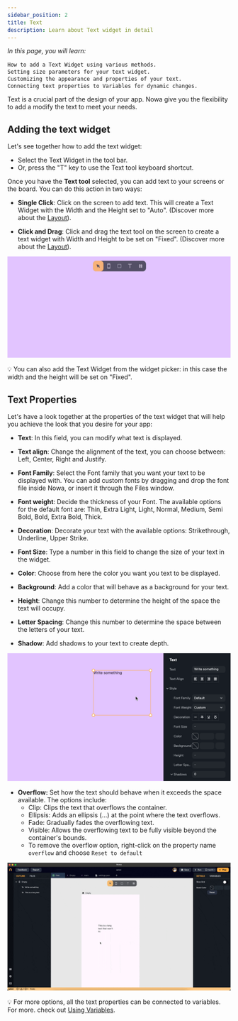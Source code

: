 ```yaml
---
sidebar_position: 2
title: Text
description: Learn about Text widget in detail
---
```

*In this page, you will learn:*

```
How to add a Text Widget using various methods.
Setting size parameters for your text widget.
Customizing the appearance and properties of your text.
Connecting text properties to Variables for dynamic changes.
```

Text is a crucial part of the design of your app. Nowa give you the flexibility to add a modify the text to meet your needs.
## Adding the text widget

Let's see together how to add the text widget:

- Select the Text Widget in the tool bar.
- Or, press the "T" key to use the Text tool keyboard shortcut.

Once you have the **Text tool** selected, you can add text to your screens or the board. You can do this action in two ways:

- **Single Click**: Click on the screen to add text. This will create a Text Widget with the Width and the Height set to "Auto". (Discover more about the [Layout](../../layout/)).

- **Click and Drag**: Click and drag the text tool on the screen to create a text widget with Width and Height to be set on "Fixed". (Discover more about the [Layout](../../layout/)).

![](./img/adding_text_widget.gif)


💡 You can also add the Text Widget from the widget picker: in this case the width and the height will be set on "Fixed".

## Text Properties

Let's have a look together at the properties of the text widget that will help you achieve the look that you desire for your app:

- **Text**: In this field, you can modify what text is displayed.

- **Text align**: Change the alignment of the text, you can choose between: Left, Center, Right and Justify.

- **Font Family**: Select the Font family that you want your text to be displayed with. You can add custom fonts by dragging and drop the font file inside Nowa, or insert it through the Files window.

- **Font weight**: Decide the thickness of your Font. The available options for the default font are: Thin, Extra Light, Light, Normal, Medium, Semi Bold, Bold, Extra Bold, Thick.

- **Decoration**: Decorate your text with the available options: Strikethrough, Underline, Upper Strike.

- **Font Size**: Type a number in this field to change the size of your text in the widget.

- **Color**: Choose from here the color you want you text to be displayed.

- **Background**: Add a color that will behave as a background for your text.

- **Height**: Change this number to determine the height of the space the text will occupy.

- **Letter Spacing**: Change this number to determine the space between the letters of your text.

- **Shadow**: Add shadows to your text to create depth.


![](./img/editing_text_widget.gif)


- **Overflow:** Set how the text should behave when it exceeds the space available. The options include:
    - Clip: Clips the text that overflows the container.
    - Ellipsis: Adds an ellipsis (...) at the point where the text overflows.
    - Fade: Gradually fades the overflowing text.
    - Visible: Allows the overflowing text to be fully visible beyond the container's bounds.
    - To remove the overflow option, right-click on the property name `overflow` and choose `Reset to default`

![](./img/overflow.gif)



💡 For more options, all the text properties can be connected to variables. For more. check out [Using Variables](../../../variables/local_variables/using_vars.md).

  


